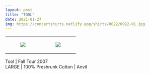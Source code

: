 ```yaml
---
layout: post
title: "TOOL"
date: 2021-01-27
img: https://concertshirts.netlify.app/shirts/0022/0022-01.jpg
---
```




<table style="width:100%;"><tr><td style="vertical-align:top;">
      <figure class="tmblr-full" data-orig-height="2048" data-orig-width="1365" data-orig-src="https://concertshirts.netlify.app/shirts/0022/0022-01.jpg"><img src="https://64.media.tumblr.com/bf6fe14a2d00ce30c23c0400883a3503/2ced4f91e14037ac-c9/s540x810/7d1bc54513c294becae11a2dcdcba306c6df5074.jpg" data-orig-height="2048" data-orig-width="1365" data-orig-src="https://concertshirts.netlify.app/shirts/0022/0022-01.jpg"/></figure></td>
    <td style="vertical-align:top;">
      <figure class="tmblr-full" data-orig-height="2048" data-orig-width="1365" data-orig-src="https://concertshirts.netlify.app/shirts/0022/0022-02.jpg"><img src="https://64.media.tumblr.com/8090785e4b21e7cb1f5e94d098bc0c9b/2ced4f91e14037ac-79/s540x810/b32fa1783d44a8ee1bbfde7ed34bed88ade6223a.jpg" data-orig-height="2048" data-orig-width="1365" data-orig-src="https://concertshirts.netlify.app/shirts/0022/0022-02.jpg"/></figure></td>
  </tr></table><p>
  Tool | Fall Tour 2007<br/>LARGE | 100% Preshrunk Cotton | Anvil
</p>
